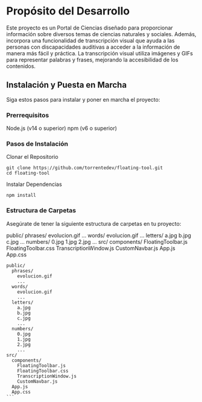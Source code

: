 # Propósito del Desarrollo

Este proyecto es un Portal de Ciencias diseñado para proporcionar información sobre diversos temas de ciencias naturales y sociales. Además, incorpora una funcionalidad de transcripción visual que ayuda a las personas con discapacidades auditivas a acceder a la información de manera más fácil y práctica. La transcripción visual utiliza imágenes y GIFs para representar palabras y frases, mejorando la accesibilidad de los contenidos.
 
## Instalación y Puesta en Marcha
 
Siga estos pasos para instalar y poner en marcha el proyecto:

### Prerrequisitos
Node.js (v14 o superior)
npm (v6 o superior)

### Pasos de Instalación
Clonar el Repositorio

```
git clone https://github.com/torrentedev/floating-tool.git
cd floating-tool
```

Instalar Dependencias

```
npm install
```

### Estructura de Carpetas

Asegúrate de tener la siguiente estructura de carpetas en tu proyecto:

public/ phrases/ evolucion.gif ... words/ evolucion.gif ... letters/ a.jpg b.jpg c.jpg ... numbers/ 0.jpg 1.jpg 2.jpg ... src/ components/ FloatingToolbar.js FloatingToolbar.css TranscriptionWindow.js CustomNavbar.js App.js App.css

````
public/
  phrases/
    evolucion.gif
    ...
  words/
    evolucion.gif
    ...
  letters/
    a.jpg
    b.jpg
    c.jpg
    ...
  numbers/
    0.jpg
    1.jpg
    2.jpg
    ...
src/
  components/
    FloatingToolbar.js
    FloatingToolbar.css
    TranscriptionWindow.js
    CustomNavbar.js
  App.js
  App.css
```

